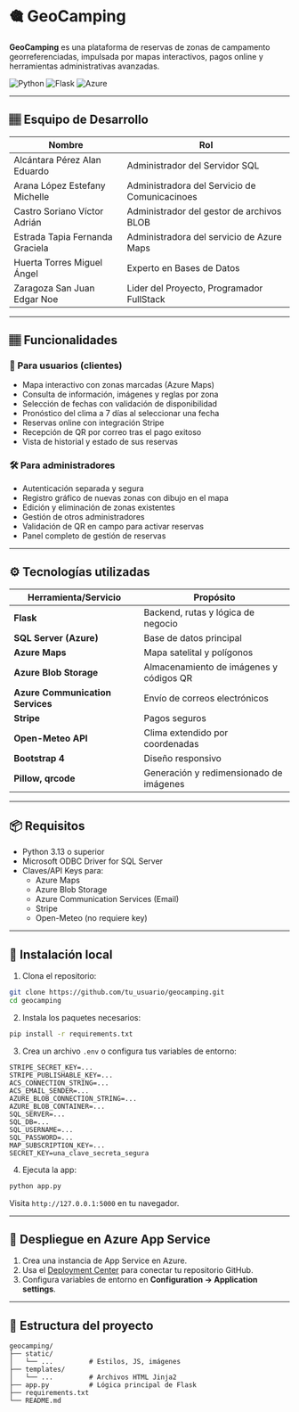 
# 🎕 GeoCamping

**GeoCamping** es una plataforma de reservas de zonas de campamento georreferenciadas, impulsada por mapas interactivos, pagos online y herramientas administrativas avanzadas.

![Python](https://img.shields.io/badge/Python-3.13+-blue)
![Flask](https://img.shields.io/badge/Flask-2.x-lightgrey)
![Azure](https://img.shields.io/badge/Deployed%20on-Microsoft%20Azure-blue)

---
## 🏽 Esquipo de Desarrollo

| Nombre          | Rol                     |
| --------------- | ----------------------- |
| Alcántara Pérez Alan Eduardo    | Administrador del Servidor SQL       |
| Arana López Estefany Michelle    | Administradora del Servicio de Comunicacinoes   |
| Castro Soriano Víctor Adrián   | Administrador del gestor de archivos BLOB |
| Estrada Tapia Fernanda Graciela   | Administradora del servicio de Azure Maps     |
| Huerta Torres Miguel Ángel | Experto en Bases de Datos        |
| Zaragoza San Juan Edgar Noe | Lider del Proyecto, Programador FullStack        |

---

## 🏽 Funcionalidades

### 👥 Para usuarios (clientes)
- Mapa interactivo con zonas marcadas (Azure Maps)
- Consulta de información, imágenes y reglas por zona
- Selección de fechas con validación de disponibilidad
- Pronóstico del clima a 7 días al seleccionar una fecha
- Reservas online con integración Stripe
- Recepción de QR por correo tras el pago exitoso
- Vista de historial y estado de sus reservas

### 🛠️ Para administradores
- Autenticación separada y segura
- Registro gráfico de nuevas zonas con dibujo en el mapa
- Edición y eliminación de zonas existentes
- Gestión de otros administradores
- Validación de QR en campo para activar reservas
- Panel completo de gestión de reservas

---

## ⚙️ Tecnologías utilizadas

| Herramienta/Servicio           | Propósito                                        |
|-------------------------------|--------------------------------------------------|
| **Flask**                     | Backend, rutas y lógica de negocio               |
| **SQL Server (Azure)**        | Base de datos principal                          |
| **Azure Maps**                | Mapa satelital y polígonos                       |
| **Azure Blob Storage**        | Almacenamiento de imágenes y códigos QR         |
| **Azure Communication Services** | Envío de correos electrónicos               |
| **Stripe**                    | Pagos seguros                                    |
| **Open-Meteo API**            | Clima extendido por coordenadas                 |
| **Bootstrap 4**               | Diseño responsivo                                |
| **Pillow, qrcode**            | Generación y redimensionado de imágenes         |

---

## 📦 Requisitos

- Python 3.13 o superior
- Microsoft ODBC Driver for SQL Server
- Claves/API Keys para:
  - Azure Maps
  - Azure Blob Storage
  - Azure Communication Services (Email)
  - Stripe
  - Open-Meteo (no requiere key)

---

## 🔧 Instalación local

1. Clona el repositorio:

```bash
git clone https://github.com/tu_usuario/geocamping.git
cd geocamping
```

2. Instala los paquetes necesarios:

```bash
pip install -r requirements.txt
```

3. Crea un archivo `.env` o configura tus variables de entorno:

```env
STRIPE_SECRET_KEY=...
STRIPE_PUBLISHABLE_KEY=...
ACS_CONNECTION_STRING=...
ACS_EMAIL_SENDER=...
AZURE_BLOB_CONNECTION_STRING=...
AZURE_BLOB_CONTAINER=...
SQL_SERVER=...
SQL_DB=...
SQL_USERNAME=...
SQL_PASSWORD=...
MAP_SUBSCRIPTION_KEY=...
SECRET_KEY=una_clave_secreta_segura
```

4. Ejecuta la app:

```bash
python app.py
```

Visita `http://127.0.0.1:5000` en tu navegador.

---

## 🚀 Despliegue en Azure App Service

1. Crea una instancia de App Service en Azure.
2. Usa el [Deployment Center](https://learn.microsoft.com/en-us/azure/app-service/deploy-continuous-deployment) para conectar tu repositorio GitHub.
3. Configura variables de entorno en **Configuration → Application settings**.

---

## 📄 Estructura del proyecto

```
geocamping/
├── static/
│   └── ...         # Estilos, JS, imágenes
├── templates/
│   └── ...         # Archivos HTML Jinja2
├── app.py          # Lógica principal de Flask
├── requirements.txt
└── README.md
```
